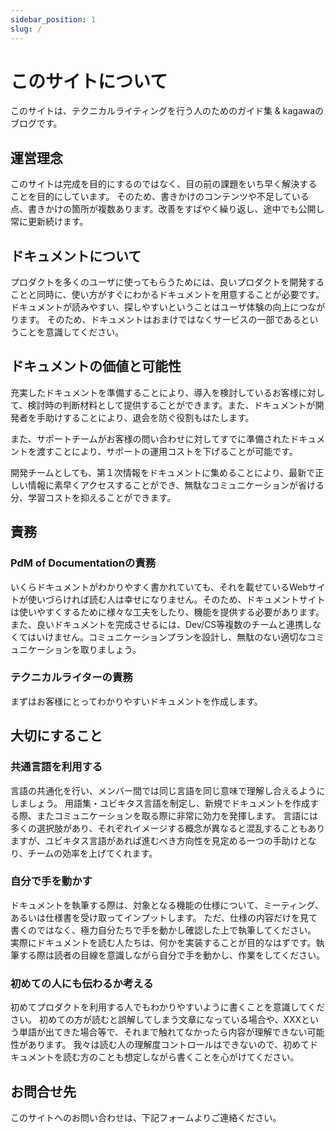 ```yaml
---
sidebar_position: 1
slug: /
---
```


# このサイトについて

このサイトは、テクニカルライティングを行う人のためのガイド集 & kagawaのブログです。

## 運営理念
このサイトは完成を目的にするのではなく、目の前の課題をいち早く解決することを目的にしています。
そのため、書きかけのコンテンツや不足している点、書きかけの箇所が複数あります。改善をすばやく繰り返し、途中でも公開し常に更新続けます。

## ドキュメントについて
プロダクトを多くのユーザに使ってもらうためには、良いプロダクトを開発することと同時に、使い方がすぐにわかるドキュメントを用意することが必要です。
ドキュメントが読みやすい、探しやすいということはユーザ体験の向上につながります。
そのため、ドキュメントはおまけではなくサービスの一部であるということを意識してください。

## ドキュメントの価値と可能性
充実したドキュメントを準備することにより、導入を検討しているお客様に対して、検討時の判断材料として提供することができます。また、ドキュメントが開発者を手助けすることにより、退会を防ぐ役割もはたします。

また、サポートチームがお客様の問い合わせに対してすでに準備されたドキュメントを渡すことにより、サポートの運用コストを下げることが可能です。

開発チームとしても、第１次情報をドキュメントに集めることにより、最新で正しい情報に素早くアクセスすることができ、無駄なコミュニケーションが省ける分、学習コストを抑えることができます。

## 責務
### PdM of Documentationの責務
いくらドキュメントがわかりやすく書かれていても、それを載せているWebサイトが使いづらければ読む人は幸せになりません。そのため、ドキュメントサイトは使いやすくするために様々な工夫をしたり、機能を提供する必要があります。
また、良いドキュメントを完成させるには、Dev/CS等複数のチームと連携しなくてはいけません。コミュニケーションプランを設計し、無駄のない適切なコミュニケーションを取りましょう。

### テクニカルライターの責務
まずはお客様にとってわかりやすいドキュメントを作成します。

## 大切にすること
### 共通言語を利用する
言語の共通化を行い、メンバー間では同じ言語を同じ意味で理解し合えるようにしましょう。
用語集・ユビキタス言語を制定し、新規でドキュメントを作成する際、またコミュニケーションを取る際に非常に効力を発揮します。
言語には多くの選択肢があり、それぞれイメージする概念が異なると混乱することもありますが、ユビキタス言語があれば進むべき方向性を見定める一つの手助けとなり、チームの効率を上げてくれます。

### 自分で手を動かす
ドキュメントを執筆する際は、対象となる機能の仕様について、ミーティング、あるいは仕様書を受け取ってインプットします。
ただ、仕様の内容だけを見て書くのではなく、極力自分たちで手を動かし確認した上で執筆してください。
実際にドキュメントを読む人たちは、何かを実装することが目的なはずです。執筆する際は読者の目線を意識しながら自分で手を動かし、作業をしてください。

### 初めての人にも伝わるか考える
初めてプロダクトを利用する人でもわかりやすいように書くことを意識してください。
初めての方が読むと誤解してしまう文章になっている場合や、XXXという単語が出てきた場合等で、それまで触れてなかったら内容が理解できない可能性があります。
我々は読む人の理解度コントロールはできないので、初めてドキュメントを読む方のことも想定しながら書くことを心がけてください。

## お問合せ先
このサイトへのお問い合わせは、下記フォームよりご連絡ください。